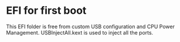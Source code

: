 # EFI for first boot
This EFI folder is free from custom USB configuration and CPU Power Management.
USBInjectAll.kext is used to inject all the ports.
